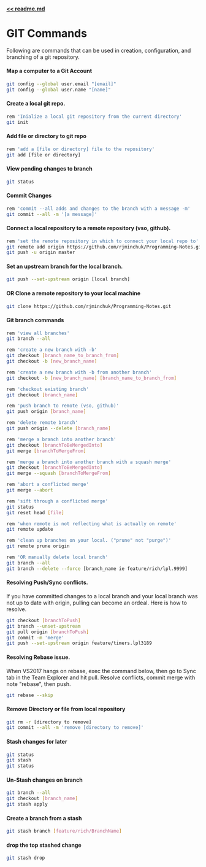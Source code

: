 #### [<< readme.md](../README.md) 
# GIT Commands
Following are commands that can be used in creation, configuration, and branching of a git repository.

#### Map a computer to a Git Account
```sh
git config --global user.email "[email]"
git config --global user.name "[name]"
```

#### Create a local git repo.
```sh
rem 'Inialize a local git repository from the current directory' 
git init
```

#### Add file or directory to git repo
```sh
rem 'add a [file or directory] file to the repository'
git add [file or directory]
```

#### View pending changes to branch
```sh
git status
```

#### Commit Changes
```sh
rem 'commit --all adds and changes to the branch with a message -m'
git commit --all -m '[a message]'
```

#### Connect a local repository to a remote repository (vso, github).
```sh
rem 'set the remote repository in which to connect your local repo to'
git remote add origin https://github.com/rjminchuk/Programming-Notes.git
git push -u origin master
```

#### Set an upstream branch for the local branch.
```sh
git push --set-upstream origin [local branch]
```

#### OR Clone a remote repository to your local machine
```sh
git clone https://github.com/rjminchuk/Programming-Notes.git
```

#### Git branch commands
```sh
rem 'view all branches'
git branch --all

rem 'create a new branch with -b'
git checkout [branch_name_to_branch_from]
git checkout -b [new_branch_name]

rem 'create a new branch with -b from another branch' 
git checkout -b [new_branch_name] [branch_name_to_branch_from]

rem 'checkout existing branch'
git checkout [branch_name]

rem 'push branch to remote (vso, github)'
git push origin [branch_name]

rem 'delete remote branch'
git push origin --delete [branch_name]

rem 'merge a branch into another branch'
git checkout [branchToBeMergedInto]
git merge [branchToMergeFrom]

rem 'merge a branch into another branch with a squash merge'
git checkout [branchToBeMergedInto]
git merge --squash [branchToMergeFrom]

rem 'abort a conflicted merge'
git merge --abort

rem 'sift through a conflicted merge'
git status
git reset head [file]

rem 'when remote is not reflecting what is actually on remote'
git remote update

rem 'clean up branches on your local. ("prune" not "purge")'
git remote prune origin 

rem 'OR manually delete local branch'
git branch --all
git branch --delete --force [branch_name ie feature/rich/lpl.9999]
```

#### Resolving Push/Sync conflicts.
If you have committed changes to a local branch and your local branch was not up to date
with origin, pulling can become an ordeal. Here is how to resolve.

```sh
git checkout [branchToPush]
git branch --unset-upstream
git pull origin [branchToPush]
git commit -m 'merge'
git push --set-upstream origin feature/timers.lpl3189
```

#### Resolving Rebase issue.
When VS2017 hangs on rebase, exec the command below, then go to Sync tab in the 
Team Explorer and hit pull. Resolve conflicts, commit merge with note "rebase", then push.

```sh
git rebase --skip
```

#### Remove Directory or file from local repository
```sh
git rm -r [directory to remove]
git commit --all -m 'remove [directory to remove]'
```

#### Stash changes for later  
```sh
git status
git stash
git status
```

#### Un-Stash changes on branch
```sh
git branch --all
git checkout [branch_name]
git stash apply
```

#### Create a branch from a stash
```sh
git stash branch [feature/rich/BranchName]
```

#### drop the top stashed change
```sh
git stash drop
```